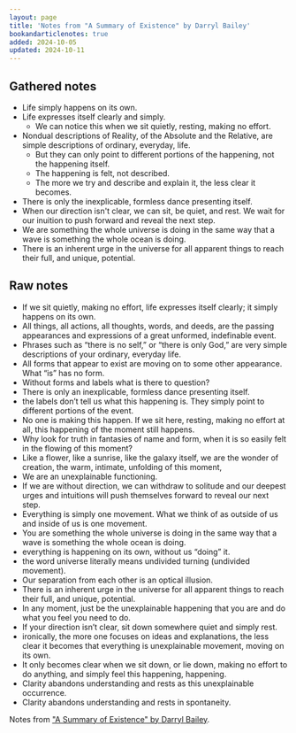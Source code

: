 ```yaml
---
layout: page
title: 'Notes from "A Summary of Existence" by Darryl Bailey'
bookandarticlenotes: true
added: 2024-10-05
updated: 2024-10-11
---
```


## Gathered notes

- Life simply happens on its own.
- Life expresses itself clearly and simply.
    - We can notice this when we sit quietly, resting, making no effort.
- Nondual descriptions of Reality, of the Absolute and the Relative, are simple descriptions of ordinary, everyday, life. 
    - But they can only point to different portions of the happening, not the happening itself.
    - The happening is felt, not described.
    - The more we try and describe and explain it, the less clear it becomes.
- There is only the inexplicable, formless dance presenting itself.
- When our direction isn't clear, we can sit, be quiet, and rest. We wait for our inuition to push forward and reveal the next step.
- We are something the whole universe is doing in the same way that a wave is something the whole ocean is doing.
- There is an inherent urge in the universe for all apparent things to reach their full, and unique, potential.

## Raw notes


- If we sit quietly, making no effort, life expresses itself clearly; it simply happens on its own.
- All things, all actions, all thoughts, words, and deeds, are the passing appearances and expressions of a great unformed, indefinable event.
- Phrases such as “there is no self,” or “there is only God,” are very simple descriptions of your ordinary, everyday life.
- All forms that appear to exist are moving on to some other appearance. What “is” has no form.
- Without forms and labels what is there to question?
- There is only an inexplicable, formless dance presenting itself.
- the labels don’t tell us what this happening is. They simply point to different portions of the event.
- No one is making this happen. If we sit here, resting, making no effort at all, this happening of the moment still happens.
- Why look for truth in fantasies of name and form, when it is so easily felt in the flowing of this moment?
- Like a flower, like a sunrise, like the galaxy itself, we are the wonder of creation, the warm, intimate, unfolding of this moment,
- We are an unexplainable functioning.
- If we are without direction, we can withdraw to solitude and our deepest urges and intuitions will push themselves forward to reveal our next step.
- Everything is simply one movement. What we think of as outside of us and inside of us is one movement.
- You are something the whole universe is doing in the same way that a wave is something the whole ocean
is doing.
- everything is happening on its own, without us “doing” it.
- the word universe literally means undivided turning (undivided movement).
- Our separation from each other is an optical illusion.
- There is an inherent urge in the universe for all apparent things to reach their full, and unique, potential.
- In any moment, just be the unexplainable happening that you are and do what you feel you need to do.
- If your direction isn’t clear, sit down somewhere quiet and simply rest.
- ironically, the more one focuses on ideas and explanations, the less clear it becomes that everything is unexplainable movement, moving on its own.
- It only becomes clear when we sit down, or lie down, making no effort to do anything, and simply feel this happening, happening.
- Clarity abandons understanding and rests as this unexplainable occurrence.
- Clarity abandons understanding and rests in spontaneity.

Notes from ["A Summary of Existence" by Darryl Bailey]().